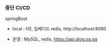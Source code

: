 ### 중단 CI/CD

springBoot
+ local : H2, 임베디드 redis, http://localhost:8080

+ 운영 : MySQL, redis, https://api.glog.oa.gg
